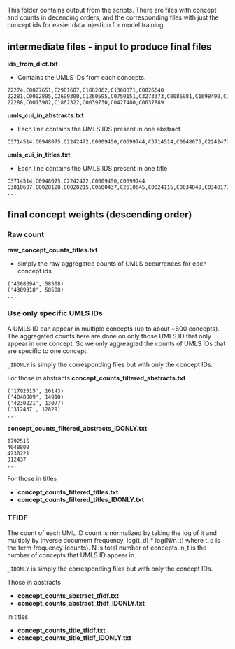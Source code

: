 This folder contains output from the scripts. There are files with concept and counts in decending orders, and the corresponding files with just the concept ids for easier data injestion for model training.


## intermediate files - input to produce final files

**ids_from_dict.txt**
- Contains the UMLS IDs from each concepts.
```
22274,C0027651,C2981607,C1882062,C1368871,C0026640
22281,C0002895,C2699300,C1260595,C0750151,C3273373,C0086981,C1698490,C1420041,C0039101
22288,C0013902,C1862322,C0039730,C0427480,C0037889
```

**umls_cui_in_abstracts.txt**
- Each line contains the UMLS IDS present in one abstract

```
C3714514,C0948075,C2242472,C0009450,C0699744,C3714514,C0948075,C2242472,C0009450,C0699744,C0206171,C0694549,C0678209,C3714514,C0009450,C1556682,C0948075,C1550587,C0032285,C1535939,C0155862,C3714636,C0032302,C0006271,C0006274,C0001311,C0006270,C0006272,C0010200,C3274924,....
```

**umls_cui_in_titles.txt**
- Each line contains the UMLS IDS present in one title
```
C3714514,C0948075,C2242472,C0009450,C0699744
C3810607,C0028128,C0028215,C0600437,C2610645,C0024115,C0034049,C0340177,C0546483,C0555214
...
```


## final concept weights (descending order)

### Raw count
**raw_concept_counts_titles.txt**
- simply the raw aggregated counts of UMLS occurrences for each concept ids
```
('4308394', 58508)
('4309318', 58508)
...
```


### Use only specific UMLS IDs
A UMLS ID can appear in multiple concepts (up to about ~600 concepts). The aggregated counts here are done on only those UMLS ID that only appear in one concept. So we only aggreagted the counts of UMLS IDs that are specific to one concept.

`_IDONLY` is simply the corresponding files but with only the concept IDs.

For those in abstracts 
**concept_counts_filtered_abstracts.txt**

```
('1792515', 16143)
('4048809', 14910)
('4230221', 13077)
('312437', 12829)
...
```

**concept_counts_filtered_abstracts_IDONLY.txt**

```
1792515
4048809
4230221
312437
...
```

For those in titles
- **concept_counts_filtered_titles.txt**
- **concept_counts_filtered_titles_IDONLY.txt**


### TFIDF 
The count of each UML ID count is normalized by taking the log of it and multiply by inverse document frequency.  log(t_d) * log(N/n_t)
where t_d is the term frequency (counts). N is total number of concepts. n_t is the number of concepts that UMLS ID appear in.

`_IDONLY` is simply the corresponding files but with only the concept IDs.

Those in abstracts
- **concept_counts_abstract_tfidf.txt**
- **concept_counts_abstract_tfidf_IDONLY.txt**

In titles
- **concept_counts_title_tfidf.txt**
- **concept_counts_title_tfidf_IDONLY.txt**

